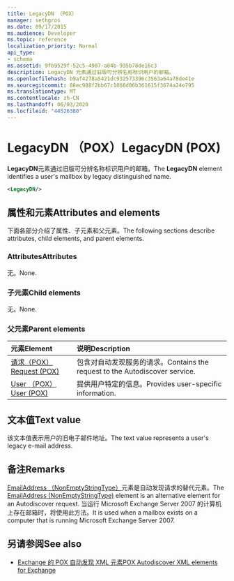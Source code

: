 ```yaml
---
title: LegacyDN （POX）
manager: sethgros
ms.date: 09/17/2015
ms.audience: Developer
ms.topic: reference
localization_priority: Normal
api_type:
- schema
ms.assetid: 9fb9529f-52c5-4907-a84b-935b78de16c3
description: LegacyDN 元素通过旧版可分辨名称标识用户的邮箱。
ms.openlocfilehash: b9af4278a5421dc932573396c3563a64a78de41e
ms.sourcegitcommit: 88ec988f2bb67c1866d06b361615f3674a24e795
ms.translationtype: MT
ms.contentlocale: zh-CN
ms.lasthandoff: 06/03/2020
ms.locfileid: "44526380"
---
```

# <a name="legacydn-pox"></a><span data-ttu-id="7751c-103">LegacyDN （POX）</span><span class="sxs-lookup"><span data-stu-id="7751c-103">LegacyDN (POX)</span></span>

<span data-ttu-id="7751c-104">**LegacyDN**元素通过旧版可分辨名称标识用户的邮箱。</span><span class="sxs-lookup"><span data-stu-id="7751c-104">The **LegacyDN** element identifies a user's mailbox by legacy distinguished name.</span></span> 
  
```xml
<LegacyDN/>
```

## <a name="attributes-and-elements"></a><span data-ttu-id="7751c-105">属性和元素</span><span class="sxs-lookup"><span data-stu-id="7751c-105">Attributes and elements</span></span>

<span data-ttu-id="7751c-106">下面各部分介绍了属性、子元素和父元素。</span><span class="sxs-lookup"><span data-stu-id="7751c-106">The following sections describe attributes, child elements, and parent elements.</span></span>
  
### <a name="attributes"></a><span data-ttu-id="7751c-107">Attributes</span><span class="sxs-lookup"><span data-stu-id="7751c-107">Attributes</span></span>

<span data-ttu-id="7751c-108">无。</span><span class="sxs-lookup"><span data-stu-id="7751c-108">None.</span></span>
  
### <a name="child-elements"></a><span data-ttu-id="7751c-109">子元素</span><span class="sxs-lookup"><span data-stu-id="7751c-109">Child elements</span></span>

<span data-ttu-id="7751c-110">无。</span><span class="sxs-lookup"><span data-stu-id="7751c-110">None.</span></span>
  
### <a name="parent-elements"></a><span data-ttu-id="7751c-111">父元素</span><span class="sxs-lookup"><span data-stu-id="7751c-111">Parent elements</span></span>

|<span data-ttu-id="7751c-112">**元素**</span><span class="sxs-lookup"><span data-stu-id="7751c-112">**Element**</span></span>|<span data-ttu-id="7751c-113">**说明**</span><span class="sxs-lookup"><span data-stu-id="7751c-113">**Description**</span></span>|
|:-----|:-----|
|[<span data-ttu-id="7751c-114">请求（POX）</span><span class="sxs-lookup"><span data-stu-id="7751c-114">Request (POX)</span></span>](request-pox.md) <br/> |<span data-ttu-id="7751c-115">包含对自动发现服务的请求。</span><span class="sxs-lookup"><span data-stu-id="7751c-115">Contains the request to the Autodiscover service.</span></span>  <br/> |
|[<span data-ttu-id="7751c-116">User （POX）</span><span class="sxs-lookup"><span data-stu-id="7751c-116">User (POX)</span></span>](user-pox.md) <br/> |<span data-ttu-id="7751c-117">提供用户特定的信息。</span><span class="sxs-lookup"><span data-stu-id="7751c-117">Provides user-specific information.</span></span>  <br/> |
   
## <a name="text-value"></a><span data-ttu-id="7751c-118">文本值</span><span class="sxs-lookup"><span data-stu-id="7751c-118">Text value</span></span>

<span data-ttu-id="7751c-119">该文本值表示用户的旧电子邮件地址。</span><span class="sxs-lookup"><span data-stu-id="7751c-119">The text value represents a user's legacy e-mail address.</span></span>
  
## <a name="remarks"></a><span data-ttu-id="7751c-120">备注</span><span class="sxs-lookup"><span data-stu-id="7751c-120">Remarks</span></span>

<span data-ttu-id="7751c-121">[EmailAddress （NonEmptyStringType）](emailaddress-nonemptystringtype.md)元素是自动发现请求的替代元素。</span><span class="sxs-lookup"><span data-stu-id="7751c-121">The [EmailAddress (NonEmptyStringType)](emailaddress-nonemptystringtype.md) element is an alternative element for an Autodiscover request.</span></span> <span data-ttu-id="7751c-122">当运行 Microsoft Exchange Server 2007 的计算机上存在邮箱时，将使用此方法。</span><span class="sxs-lookup"><span data-stu-id="7751c-122">It is used when a mailbox exists on a computer that is running Microsoft Exchange Server 2007.</span></span> 
  
## <a name="see-also"></a><span data-ttu-id="7751c-123">另请参阅</span><span class="sxs-lookup"><span data-stu-id="7751c-123">See also</span></span>

- [<span data-ttu-id="7751c-124">Exchange 的 POX 自动发现 XML 元素</span><span class="sxs-lookup"><span data-stu-id="7751c-124">POX Autodiscover XML elements for Exchange</span></span>](pox-autodiscover-xml-elements-for-exchange.md)

